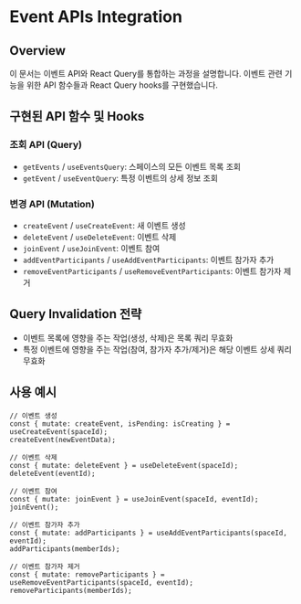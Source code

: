 # Event APIs Integration

## Overview
이 문서는 이벤트 API와 React Query를 통합하는 과정을 설명합니다. 이벤트 관련 기능을 위한 API 함수들과 React Query hooks를 구현했습니다.

## 구현된 API 함수 및 Hooks

### 조회 API (Query)
- `getEvents` / `useEventsQuery`: 스페이스의 모든 이벤트 목록 조회
- `getEvent` / `useEventQuery`: 특정 이벤트의 상세 정보 조회

### 변경 API (Mutation)
- `createEvent` / `useCreateEvent`: 새 이벤트 생성
- `deleteEvent` / `useDeleteEvent`: 이벤트 삭제
- `joinEvent` / `useJoinEvent`: 이벤트 참여
- `addEventParticipants` / `useAddEventParticipants`: 이벤트 참가자 추가
- `removeEventParticipants` / `useRemoveEventParticipants`: 이벤트 참가자 제거

## Query Invalidation 전략
- 이벤트 목록에 영향을 주는 작업(생성, 삭제)은 목록 쿼리 무효화
- 특정 이벤트에 영향을 주는 작업(참여, 참가자 추가/제거)은 해당 이벤트 상세 쿼리 무효화

## 사용 예시

```tsx
// 이벤트 생성
const { mutate: createEvent, isPending: isCreating } = useCreateEvent(spaceId);
createEvent(newEventData);

// 이벤트 삭제
const { mutate: deleteEvent } = useDeleteEvent(spaceId);
deleteEvent(eventId);

// 이벤트 참여
const { mutate: joinEvent } = useJoinEvent(spaceId, eventId);
joinEvent();

// 이벤트 참가자 추가
const { mutate: addParticipants } = useAddEventParticipants(spaceId, eventId);
addParticipants(memberIds);

// 이벤트 참가자 제거
const { mutate: removeParticipants } = useRemoveEventParticipants(spaceId, eventId);
removeParticipants(memberIds);
```
